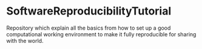 # SoftwareReproducibilityTutorial
Repository which explain all the basics from how to set up a good computational working environment to make it fully reproducible for sharing with the world.
